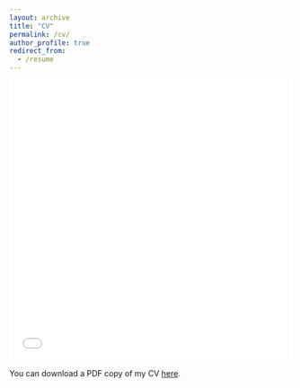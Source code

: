 ```yaml
---
layout: archive
title: "CV"
permalink: /cv/
author_profile: true
redirect_from:
  - /resume
---
```


<iframe src="/files/PR_CV.pdf" width="100%" height="500" frameborder="no" border="0" marginwidth="0" marginheight="0"></iframe>

You can download a PDF copy of my CV [here](/files/PR_CV.pdf).
